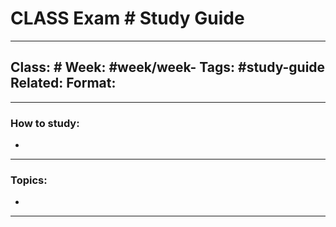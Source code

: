 # CLASS Exam # Study Guide

---

Class: #
Week: #week/week-
Tags: #study-guide
Related:
Format: 
-  

---

### How to study:
- 

---

### Topics: 
- 

--- 

